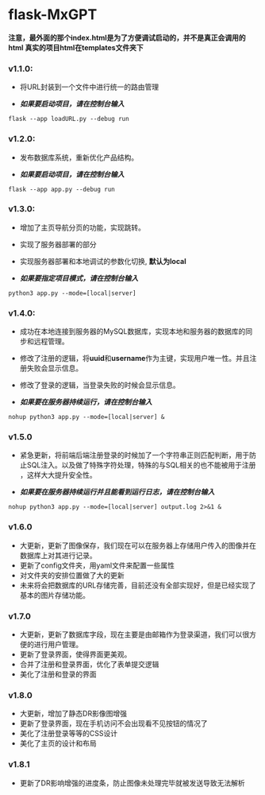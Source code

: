 # flask-MxGPT

**注意，最外面的那个index.html是为了方便调试启动的，并不是真正会调用的html
真实的项目html在templates文件夹下**

### v1.1.0:
* 将URL封装到一个文件中进行统一的路由管理

* ***如果要启动项目，请在控制台输入***
```angular2html
flask --app loadURL.py --debug run
```

### v1.2.0:
* 发布数据库系统，重新优化产品结构。

* ***如果要启动项目，请在控制台输入***
```angular2html
flask --app app.py --debug run
```

### v1.3.0:
* 增加了主页导航分页的功能，实现跳转。
* 实现了服务器部署的部分
* 实现服务器部署和本地调试的参数化切换, **默认为local**

* ***如果要指定项目模式，请在控制台输入***
```angular2html
python3 app.py --mode=[local|server]
```

### v1.4.0:
* 成功在本地连接到服务器的MySQL数据库，实现本地和服务器的数据库的同步和远程管理。
* 修改了注册的逻辑，将**uuid**和**username**作为主键，实现用户唯一性。并且注册失败会显示信息。
* 修改了登录的逻辑，当登录失败的时候会显示信息。

* ***如果要在服务器持续运行，请在控制台输入***
```angular2html
nohup python3 app.py --mode=[local|server] &
```

### v1.5.0
* 紧急更新，将前端后端注册登录的时候加了一个字符串正则匹配判断，用于防止SQL注入。以及做了特殊字符处理，特殊的与SQL相关的也不能被用于注册
，这样大大提升安全性。

* ***如果要在服务器持续运行并且能看到运行日志，请在控制台输入***
```angular2html
nohup python3 app.py --mode=[local|server] output.log 2>&1 &
```

### v1.6.0
* 大更新，更新了图像保存，我们现在可以在服务器上存储用户传入的图像并在数据库上对其进行记录。
* 更新了config文件夹，用yaml文件来配置一些属性
* 对文件夹的安排位置做了大的更新
* 未来将会把数据库的URL存储完善，目前还没有全部实现好，但是已经实现了基本的图片存储功能。

### v1.7.0
* 大更新，更新了数据库字段，现在主要是由邮箱作为登录渠道，我们可以很方便的进行用户管理。
* 更新了登录界面，使得界面更美观。
* 合并了注册和登录界面，优化了表单提交逻辑
* 美化了注册和登录的界面

### v1.8.0
* 大更新，增加了静态DR影像图增强
* 更新了登录界面，现在手机访问不会出现看不见按钮的情况了
* 美化了注册登录等等的CSS设计
* 美化了主页的设计和布局

### v1.8.1
* 更新了DR影响增强的进度条，防止图像未处理完毕就被发送导致无法解析